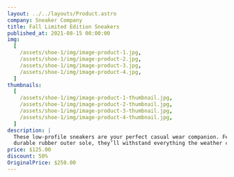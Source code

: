 ```yaml
---
layout: ../../layouts/Product.astro
company: Sneaker Company
title: Fall Limited Edition Sneakers
published_at: 2021-08-15 00:00:00
img:
  [
    /assets/shoe-1/img/image-product-1.jpg,
    /assets/shoe-1/img/image-product-2.jpg,
    /assets/shoe-1/img/image-product-3.jpg,
    /assets/shoe-1/img/image-product-4.jpg,
  ]
thumbnails:
  [
    /assets/shoe-1/img/image-product-1-thumbnail.jpg,
    /assets/shoe-1/img/image-product-2-thumbnail.jpg,
    /assets/shoe-1/img/image-product-3-thumbnail.jpg,
    /assets/shoe-1/img/image-product-4-thumbnail.jpg,
  ]
description: |
  These low-profile sneakers are your perfect casual wear companion. Featuring a 
  durable rubber outer sole, they’ll withstand everything the weather can offer.
price: $125.00
discount: 50%
OriginalPrice: $250.00
---
```

